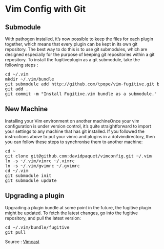Vim Config with Git
======================================================================

## Submodule
With pathogen installed, it’s now possible to keep the files for each plugin together, which means that every plugin can be kept in its own git repository. The best way to do this is to use git submodules, which are designed especially for the purpose of keeping git repositories within a git repository.
To install the fugitiveplugin as a git submodule, take the following steps :

<pre>
cd ~/.vim
mkdir ~/.vim/bundle
git submodule add http://github.com/tpope/vim-fugitive.git bundle/fugitive
git add .
git commit -m "Install Fugitive.vim bundle as a submodule."
</pre>

## New Machine
Installing your Vim environment on another machineOnce your vim configuration is under version control, it’s quite straightforward to import your settings to any machine that has git installed. If you followed the instructions above to put your vimrc and plugins in a dotvimdirectory, then you can follow these steps to synchronise them to another machine:

<pre>
cd ~
git clone git@github.com:davidpaquet/vimconfig.git ~/.vim
ln -s ~/.vim/vimrc ~/.vimrc
ln -s ~/.vim/gvimrc ~/.gvimrc
cd ~/.vim
git submodule init
git submodule update
</pre>

## Upgrading a plugin
Upgrading a plugin bundle at some point in the future, the fugitive plugin might be updated. To fetch the latest changes, go into the fugitive repository, and pull the latest version:
<pre>
cd ~/.vim/bundle/fugitive
git pull
</pre>

Source : [Vimcast](http://vimcasts.org/episodes/synchronizing-plugins-with-git-submodules-and-pathogen/)
